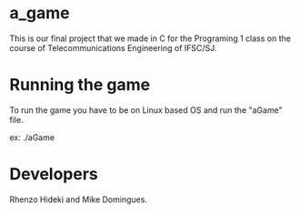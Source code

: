 # a_game
This is our final project that we made in C for the Programing 1 class on the course of Telecommunications Engineering of IFSC/SJ.

# Running the game
To run the game you have to be on Linux based OS and run the "aGame" file.

ex: ./aGame 

# Developers 
Rhenzo Hideki and Mike Domingues.
